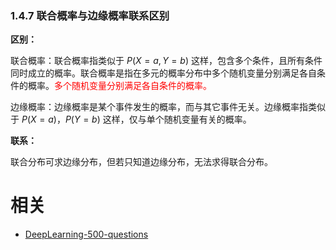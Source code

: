 

### 1.4.7 联合概率与边缘概率联系区别

**区别：**

​联合概率：联合概率指类似于 $P(X=a,Y=b)$ 这样，包含多个条件，且所有条件同时成立的概率。联合概率是指在多元的概率分布中多个随机变量分别满足各自条件的概率。<span style="color:red;">多个随机变量分别满足各自条件的概率。</span>

​边缘概率：边缘概率是某个事件发生的概率，而与其它事件无关。边缘概率指类似于 $P(X=a)$，$P(Y=b)$ 这样，仅与单个随机变量有关的概率。

**联系：**

​联合分布可求边缘分布，但若只知道边缘分布，无法求得联合分布。







# 相关

- [DeepLearning-500-questions](https://github.com/scutan90/DeepLearning-500-questions)
